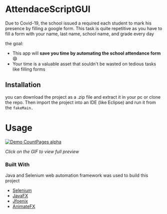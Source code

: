 
# AttendaceScriptGUI


Due to Covid-19, the school issued a required each student to mark his presence by filling a google form. This task is quite repetitive as you have to fill a form with your name, last name, school name, and grade every day

the goal:
* This app will **save you time by automating the school attendance form**:smile:
* Your time is a valuable asset that souldn't be wasted on tedious tasks like filling forms


## Installation
you can download the project as a .zip file and extract it in your pc or clone the repo. Then import the project into an IDE (like Eclipse) and run it from the ``fakeMain.``





<!-- USAGE EXAMPLES -->
# Usage

[![Demo CountPages alpha](https://giphy.com/embed/XbmyupXKekymD7Nv2l)](https://streamable.com/e/6aurbk)

*Click on the GIF to view full preview*



### Built With
Java and Selenium web automation framework was used to build this project
* [Selenium](https://www.selenium.dev)
* [JavaFX](https://openjfx.io/)
* [Jfoenix](http://www.jfoenix.com/)
* [AnimateFX](https://github.com/Typhon0/AnimateFX)
